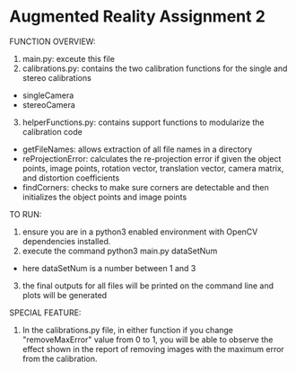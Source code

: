 # Augmented Reality Assignment 2

FUNCTION OVERVIEW:
1. main.py: exceute this file
2. calibrations.py: contains the two calibration functions for the single and stereo calibrations
- singleCamera
- stereoCamera
3. helperFunctions.py: contains support functions to modularize the calibration code
- getFileNames: allows extraction of all file names in a directory
- reProjectionError: calculates the re-projection error if given the object points, image points, rotation vector, translation vector, camera matrix, and distortion coefficients
- findCorners: checks to make sure corners are detectable and then initializes the object points and image points

TO RUN:
1. ensure you are in a python3 enabled environment with OpenCV dependencies installed.
2. execute the command python3 main.py dataSetNum
- here dataSetNum is a number between 1 and 3
3. the final outputs for all files will be printed on the command line and plots will be generated

SPECIAL FEATURE:
1. In the calibrations.py file, in either function if you change "removeMaxError" value from 0 to 1, you will be able to observe the effect shown in the report of removing images with the maximum error from the calibration.
